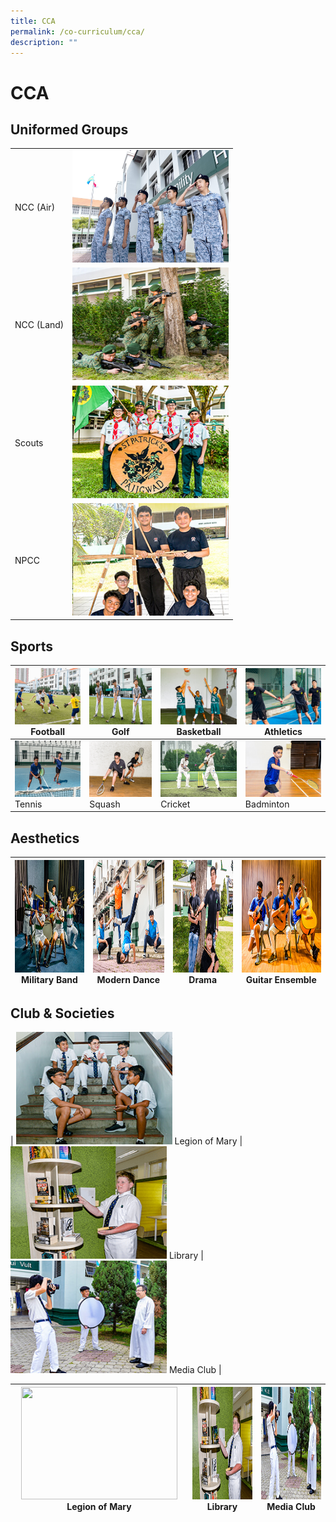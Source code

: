 ```yaml
---
title: CCA
permalink: /co-curriculum/cca/
description: ""
---
```

# CCA


## Uniformed Groups

|   |   | 
| -------- | -------- | 
| NCC (Air)     | <img src="images/Ncc_1.jpg" style="width:250px; height:180px">     | 
| NCC (Land)    | <img src="images/NCC%20(land).jpg" style="width:250px; height:180px"/>     | 
| Scouts     | <img src="/images/Scouts.jpg" style="width:250px; height:180px"/>     | 
| NPCC     | <img src="/images/NPCC.jpg" style="width:250px; height:180px"/>     | 

Sports
------

<img src="/images/football.jpg" style="width:250px; height:90px"/> Football  | <img src="/images/Golf.jpg" style="width:250px; height:90px"/> Golf | <img src="/images/Basketball.jpg" style="width:250px; height:90px"/> Basketball | <img src="/images/track%20n%20Field.jpg" style="width:250px; height:90px"/> Athletics |
|-----|-----|-----|-----|
<img src="/images/tennis.jpg" style="width:250px; height:90px"/> Tennis  | <img src="/images/Squash.jpg" style="width:250px; height:90px"/> Squash | <img src="/images/Cricket.jpg" style="width:250px; height:90px"/> Cricket | <img src="/images/Badminton.jpg" style="width:250px; height:90px"/> Badminton |

Aesthetics
----------
| <img src="images/Military%20Band.jpg" style="width:250px; height:180px"/> Military Band  | <img src="images/dance.jpg" style="width:250px; height:180px"/> Modern Dance | <img src="/images/drama.jpg" style="width:250px; height:180px"/> Drama | <img src="/images/Guitar%20Ensemble.jpg" style="width:250px; height:180px"/> Guitar Ensemble |
|-----|-----|-----|-----|

Club & Societies
----------------

| <img src="images/legion%20of%20mary.jpg" style="width:250px; height:180px"/> Legion of Mary  | <img src="/images/Library.jpg" style="width:250px; height:180px"/> Library | <img src="/images/media%20and%20design.jpg" style="width:250px; height:180px"/> Media Club |

 <img src="/images/images/legion%20of%20mary.jpg" style="width:250px; height:180px"/> Legion of Mary  | <img src="/images/Library.jpg" style="width:250px; height:180px"/> Library | <img src="/images/media%20and%20design.jpg" style="width:250px; height:180px"/> Media Club | 
|-----|-----|-----|